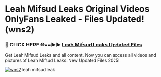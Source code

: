 # Leah Mifsud Leaks Original Videos 0nlyFans Leaked - Files Updated! (wns2)

<h3>🔴 CLICK HERE 🌐==►► <a href="https://tinyurl.com/2wckxsce" rel="nofollow">Leah Mifsud Leaks Updated Files</a></h3>

Get Leah Mifsud Leaks and all content. Now you can access all videos and pictures of Leah Mifsud Leaks. New Updated Files 2025!

[![wns2](https://i.imgur.com/AFduVYN.gif)](https://tinyurl.com/2wckxsce)
leah mifsud leak